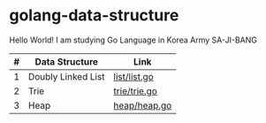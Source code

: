 # golang-data-structure

Hello World! I am studying Go Language in Korea Army SA-JI-BANG

|#|Data Structure|Link|
|-|-|-|
|1|Doubly Linked List|[list/list.go](https://github.com/kitae0522/golang-data-structure/blob/main/list/list.go)|
|2|Trie|[trie/trie.go](https://github.com/kitae0522/golang-data-structure/blob/main/trie/trie.go)|
|3|Heap|[heap/heap.go](https://github.com/kitae0522/golang-data-structure/blob/main/heap/heap.go)|
